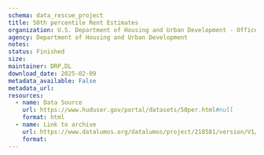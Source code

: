 ```yaml
---
schema: data_rescue_project 
title: 50th percentile Rent Estimates
organization: U.S. Department of Housing and Urban Development - Office of Policy Development and Research
agency: Department of Housing and Urban Development
notes: 
status: Finished
size: 
maintainer: DRP,DL
download_date: 2025-02-09
metadata_available: False
metadata_url: 
resources:
  - name: Data Source
    url: https://www.huduser.gov/portal/datasets/50per.html#null
    format: html
  - name: Link to archive
    url: https://www.datalumos.org/datalumos/project/218581/version/V1/view
    format: 
---
```

